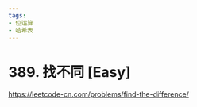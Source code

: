 ```yaml
---
tags:
- 位运算
- 哈希表
---
```


# 389. 找不同 [Easy]

<https://leetcode-cn.com/problems/find-the-difference/>
